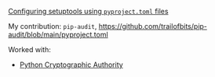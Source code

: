 


[Configuring setuptools using  `pyproject.toml`  files](https://setuptools.pypa.io/en/latest/userguide/pyproject_config.html)

My contribution: `pip-audit`, https://github.com/trailofbits/pip-audit/blob/main/pyproject.toml

Worked with:
- [Python Cryptographic Authority](https://github.com/pyca)
<!--stackedit_data:
eyJoaXN0b3J5IjpbMTU3NDU2NTc5LC0xNjA3NTY4Njc5LDY3OT
cyNTQ3NV19
-->